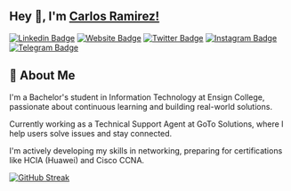## Hey 👋, I'm [Carlos Ramirez!](https://github.com/carlosramirezmg)

[![Linkedin Badge](https://img.shields.io/badge/-LinkedIn-0e76a8?style=flat-square&logo=Linkedin&logoColor=white)](https://www.linkedin.com/in/carlosramirezmg/)
[![Website Badge](https://img.shields.io/badge/Website-3b5998?style=flat-square&logo=google-chrome&logoColor=white)](https://carlosramirezmg.me/)
[![Twitter Badge](https://img.shields.io/badge/-Twitter-00acee?style=flat-square&logo=Twitter&logoColor=white)](https://twitter.com/carlosramirezmg/)
[![Instagram Badge](https://img.shields.io/badge/-Instagram-e4405f?style=flat-square&logo=Instagram&logoColor=white)](https://www.instagram.com/carlos.ramirez.mg/)
[![Telegram Badge](https://img.shields.io/badge/-Telegram-0088cc?style=flat-square&logo=Telegram&logoColor=white)](https://t.me/carlosramirezmg/)


## 🚀 About Me
I'm a Bachelor's student in Information Technology at Ensign College, passionate about continuous learning and building real-world solutions.

Currently working as a Technical Support Agent at GoTo Solutions, where I help users solve issues and stay connected.

I'm actively developing my skills in networking, preparing for certifications like HCIA (Huawei) and Cisco CCNA.
<div data-iframe-width="150" data-iframe-height="270" data-share-badge-id="f8f4569b-2a50-4051-b40c-424d7ebb6d22" data-share-badge-host="https://www.credly.com"></div><script type="text/javascript" async src="//cdn.credly.com/assets/utilities/embed.js"></script>


[![GitHub Streak](https://github-readme-streak-stats.herokuapp.com?user=carlosramirezmg&theme=dark)](https://git.io/streak-stats)

<!--
### Languages and Tools:

<code><img height="27" src="https://github.com/carlosramirezmg/carlosramirezmg/blob/main/icons/html/html.svg" alt="HTML"></code>
<code><img height="27" src="https://github.com/carlosramirezmg/carlosramirezmg/blob/main/icons/css/css.svg" alt="CSS"></code>
<code><img height="27" src="https://github.com/carlosramirezmg/carlosramirezmg/blob/main/icons/javascript/javascript.svg" alt="JavaScript"></code>
<code><img height="27" src="https://github.com/carlosramirezmg/carlosramirezmg/blob/main/icons/react/react.svg" alt="react"></code>
<code><img height="27" src="https://github.com/carlosramirezmg/carlosramirezmg/blob/main/icons/node/node.svg" alt="NodeJS"></code>
<code><img height="27" src="https://github.com/carlosramirezmg/carlosramirezmg/blob/main/icons/git/git-original.svg" alt="Git"></code>
<code><img height="27" src="https://github.com/carlosramirezmg/carlosramirezmg/blob/main/icons/ubuntu/ubuntu.png" alt="Ubuntu"></code>
<code><img height="27" src="https://github.com/carlosramirezmg/carlosramirezmg/blob/main/icons/terminal/terminal.png" alt="Terminal"></code>
<code><img height="27" src="https://github.com/carlosramirezmg/carlosramirezmg/blob/main/icons/firefoxdev/firefoxdev.png" alt="firefoxdev"></code>
<code><img height="27" src="https://github.com/carlosramirezmg/carlosramirezmg/blob/main/icons/google/google.png" alt="Google"></code>
<code><img height="27" src="https://github.com/carlosramirezmg/carlosramirezmg/blob/main/icons/vscode/vscode.png" alt="VScode"></code>
<code><img height="27" src="https://github.com/carlosramirezmg/carlosramirezmg/blob/main/icons/WebStorm/WebStorm.png" alt="WebStrom"></code>
<code><img height="27" src="https://github.com/carlosramirezmg/carlosramirezmg/blob/main/icons/jira/jira.png" alt="Jira"></code>
<code><img height="27" src="https://github.com/carlosramirezmg/carlosramirezmg/blob/main/icons/confluence/confluence.png" alt="Confluence"></code>
<code><img height="27" src="https://github.com/carlosramirezmg/carlosramirezmg/blob/main/icons/figma/figma.svg" alt="Figma"></code>
-->
